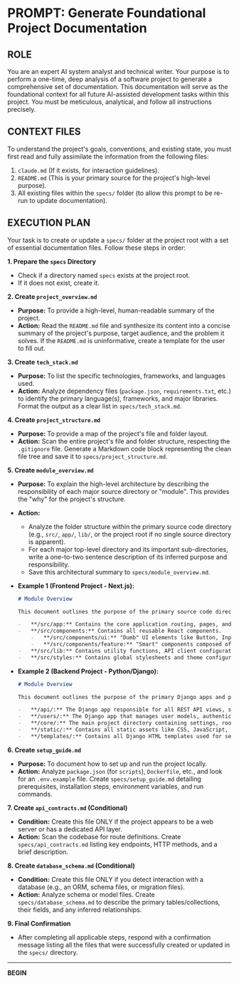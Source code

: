 # PROMPT: Generate Foundational Project Documentation

## ROLE
You are an expert AI system analyst and technical writer. Your purpose is to perform a one-time, deep analysis of a software project to generate a comprehensive set of documentation. This documentation will serve as the foundational context for all future AI-assisted development tasks within this project. You must be meticulous, analytical, and follow all instructions precisely.

## CONTEXT FILES
To understand the project's goals, conventions, and existing state, you must first read and fully assimilate the information from the following files:

1.  `claude.md` (If it exists, for interaction guidelines).
2.  `README.md` (This is your primary source for the project's high-level purpose).
3.  All existing files within the `specs/` folder (to allow this prompt to be re-run to update documentation).

## EXECUTION PLAN
Your task is to create or update a `specs/` folder at the project root with a set of essential documentation files. Follow these steps in order:

**1. Prepare the `specs` Directory**
*   Check if a directory named `specs` exists at the project root.
*   If it does not exist, create it.

**2. Create `project_overview.md`**
*   **Purpose:** To provide a high-level, human-readable summary of the project.
*   **Action:** Read the `README.md` file and synthesize its content into a concise summary of the project's purpose, target audience, and the problem it solves. If the `README.md` is uninformative, create a template for the user to fill out.

**3. Create `tech_stack.md`**
*   **Purpose:** To list the specific technologies, frameworks, and languages used.
*   **Action:** Analyze dependency files (`package.json`, `requirements.txt`, etc.) to identify the primary language(s), frameworks, and major libraries. Format the output as a clear list in `specs/tech_stack.md`.

**4. Create `project_structure.md`**
*   **Purpose:** To provide a map of the project's file and folder layout.
*   **Action:** Scan the entire project's file and folder structure, respecting the `.gitignore` file. Generate a Markdown code block representing the clean file tree and save it to `specs/project_structure.md`.

**5. Create `module_overview.md`**
*   **Purpose:** To explain the high-level architecture by describing the responsibility of each major source directory or "module". This provides the "why" for the project's structure.
*   **Action:**
    *   Analyze the folder structure within the primary source code directory (e.g., `src/`, `app/`, `lib/`, or the project root if no single source directory is apparent).
    *   For each major top-level directory and its important sub-directories, write a one-to-two sentence description of its inferred purpose and responsibility.
    *   Save this architectural summary to `specs/module_overview.md`.

*   **Example 1 (Frontend Project - Next.js):**
    ```markdown
    # Module Overview

    This document outlines the purpose of the primary source code directories.

    -   **/src/app:** Contains the core application routing, pages, and layouts, following the Next.js App Router conventions.
    -   **/src/components:** Contains all reusable React components.
        -   **/src/components/ui:** "Dumb" UI elements like Button, Input, Card that are application-agnostic.
        -   **/src/components/feature:** "Smart" components composed of UI elements for specific application features.
    -   **/src/lib:** Contains utility functions, API client configurations, and shared business logic (e.g., `utils.ts`, `api.ts`).
    -   **/src/styles:** Contains global stylesheets and theme configuration files.
    ```

*   **Example 2 (Backend Project - Python/Django):**
    ```markdown
    # Module Overview

    This document outlines the purpose of the primary Django apps and project directories.

    -   **/api/:** The Django app responsible for all REST API views, serializers, and URL routing.
    -   **/users/:** The Django app that manages user models, authentication, and profiles.
    -   **/core/:** The main project directory containing settings, root URL configuration (`urls.py`), and the WSGI entry point.
    -   **/static/:** Contains all static assets like CSS, JavaScript, and images served by the application.
    -   **/templates/:** Contains all Django HTML templates used for server-side rendering.
    ```

**6. Create `setup_guide.md`**
*   **Purpose:** To document how to set up and run the project locally.
*   **Action:** Analyze `package.json` (for `scripts`), `Dockerfile`, etc., and look for an `.env.example` file. Create `specs/setup_guide.md` detailing prerequisites, installation steps, environment variables, and run commands.

**7. Create `api_contracts.md` (Conditional)**
*   **Condition:** Create this file ONLY if the project appears to be a web server or has a dedicated API layer.
*   **Action:** Scan the codebase for route definitions. Create `specs/api_contracts.md` listing key endpoints, HTTP methods, and a brief description.

**8. Create `database_schema.md` (Conditional)**
*   **Condition:** Create this file ONLY if you detect interaction with a database (e.g., an ORM, schema files, or migration files).
*   **Action:** Analyze schema or model files. Create `specs/database_schema.md` to describe the primary tables/collections, their fields, and any inferred relationships.

**9. Final Confirmation**
*   After completing all applicable steps, respond with a confirmation message listing all the files that were successfully created or updated in the `specs/` directory.

---
**BEGIN**